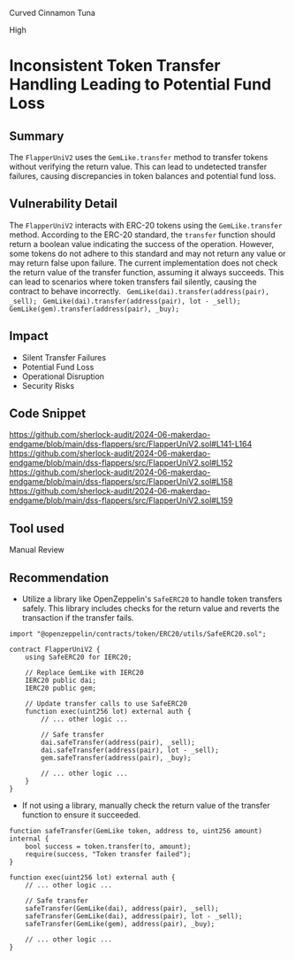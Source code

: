 Curved Cinnamon Tuna

High

# Inconsistent Token Transfer Handling Leading to Potential Fund Loss

## Summary
The `FlapperUniV2` uses the `GemLike.transfer` method to transfer tokens without verifying the return value. This can lead to undetected transfer failures, causing discrepancies in token balances and potential fund loss.

## Vulnerability Detail
The `FlapperUniV2` interacts with ERC-20 tokens using the `GemLike.transfer` method. According to the ERC-20 standard, the `transfer` function should return a boolean value indicating the success of the operation. However, some tokens do not adhere to this standard and may not return any value or may return false upon failure. The current implementation does not check the return value of the transfer function, assuming it always succeeds. This can lead to scenarios where token transfers fail silently, causing the contract to behave incorrectly.
` GemLike(dai).transfer(address(pair), _sell);`
` GemLike(dai).transfer(address(pair), lot - _sell);`
` GemLike(gem).transfer(address(pair), _buy);`

## Impact
- Silent Transfer Failures
- Potential Fund Loss
- Operational Disruption
- Security Risks

## Code Snippet
https://github.com/sherlock-audit/2024-06-makerdao-endgame/blob/main/dss-flappers/src/FlapperUniV2.sol#L141-L164
https://github.com/sherlock-audit/2024-06-makerdao-endgame/blob/main/dss-flappers/src/FlapperUniV2.sol#L152
https://github.com/sherlock-audit/2024-06-makerdao-endgame/blob/main/dss-flappers/src/FlapperUniV2.sol#L158
https://github.com/sherlock-audit/2024-06-makerdao-endgame/blob/main/dss-flappers/src/FlapperUniV2.sol#L159

## Tool used

Manual Review

## Recommendation
- Utilize a library like OpenZeppelin's `SafeERC20` to handle token transfers safely. This library includes checks for the return value and reverts the transaction if the transfer fails.
```solidity
import "@openzeppelin/contracts/token/ERC20/utils/SafeERC20.sol";

contract FlapperUniV2 {
    using SafeERC20 for IERC20;

    // Replace GemLike with IERC20
    IERC20 public dai;
    IERC20 public gem;

    // Update transfer calls to use SafeERC20
    function exec(uint256 lot) external auth {
        // ... other logic ...

        // Safe transfer
        dai.safeTransfer(address(pair), _sell);
        dai.safeTransfer(address(pair), lot - _sell);
        gem.safeTransfer(address(pair), _buy);

        // ... other logic ...
    }
}
```
- If not using a library, manually check the return value of the transfer function to ensure it succeeded.
```solidity
function safeTransfer(GemLike token, address to, uint256 amount) internal {
    bool success = token.transfer(to, amount);
    require(success, "Token transfer failed");
}

function exec(uint256 lot) external auth {
    // ... other logic ...

    // Safe transfer
    safeTransfer(GemLike(dai), address(pair), _sell);
    safeTransfer(GemLike(dai), address(pair), lot - _sell);
    safeTransfer(GemLike(gem), address(pair), _buy);

    // ... other logic ...
}
```